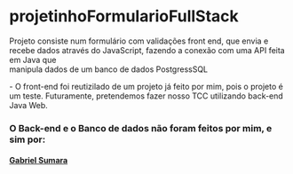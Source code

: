 # projetinhoFormularioFullStack
Projeto consiste num formulário com validações front end, que envia e recebe dados através do JavaScript, fazendo a conexão com uma API feita em Java que <br> manipula dados de um banco de dados PostgressSQL
<p>- O front-end foi reutizilado de um projeto já feito por mim, pois o projeto é um teste. Futuramente, pretendemos fazer nosso TCC utilizando back-end Java Web.</p>
<h3>O Back-end e o Banco de dados não foram feitos por mim, e sim por:</h3>
<h4><a href="https://github.com/gabrielsumaraf">Gabriel Sumara</a></h4>
